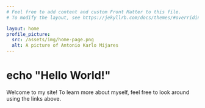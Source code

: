 ```yaml
---
# Feel free to add content and custom Front Matter to this file.
# To modify the layout, see https://jekyllrb.com/docs/themes/#overriding-theme-defaults

layout: home
profile_picture:
  src: /assets/img/home-page.png
  alt: A picture of Antonio Karlo Mijares
---
```


# echo "Hello World!"

Welcome to my site! To learn more about myself, feel free to look around
using the links above.
